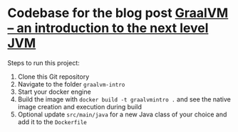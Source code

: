 # Codebase for the blog post [GraalVM – an introduction to the next level JVM](https://rieckpil.de/whatis-graalvm/)

Steps to run this project:

1. Clone this Git repository
2. Navigate to the folder `graalvm-intro`
3. Start your docker engine
4. Build the image with `docker build -t graalvmintro .` and see the native image creation and execution during build
5. Optional update `src/main/java` for a new Java class of your choice and add it to the `Dockerfile`
